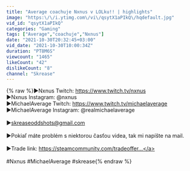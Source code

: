 ```yaml
---
title: "Average coachuje Nxnus v LOLku!! | highlights"
image: "https:\/\/i.ytimg.com\/vi\/qsytX1aPIkQ\/hqdefault.jpg"
vid_id: "qsytX1aPIkQ"
categories: "Gaming"
tags: ["Average","coachuje","Nxnus"]
date: "2021-10-30T20:32:45+03:00"
vid_date: "2021-10-30T10:00:34Z"
duration: "PT8M6S"
viewcount: "1465"
likeCount: "42"
dislikeCount: "8"
channel: "Skrease"
---
```

{% raw %}►Nxnus Twitch: <a rel="nofollow" target="blank" href="https://www.twitch.tv/nxnus">https://www.twitch.tv/nxnus</a><br />►Nxnus Instagram: @nxnus<br />►MichaelAverage Twitch: <a rel="nofollow" target="blank" href="https://www.twitch.tv/michaelaverage">https://www.twitch.tv/michaelaverage</a><br />►MichaelAverage Instagram: @realmichaelaverage<br /><br />►skreaseoddshots@gmail.com<br /><br />►Pokiaľ máte problém s niektorou časťou videa, tak mi napíšte na mail.<br /><br />►Trade link: <a rel="nofollow" target="blank" href="https://steamcommunity.com/tradeoffer...">https://steamcommunity.com/tradeoffer...</a><br /><br />#Nxnus #MichaelAverage #skrease{% endraw %}
